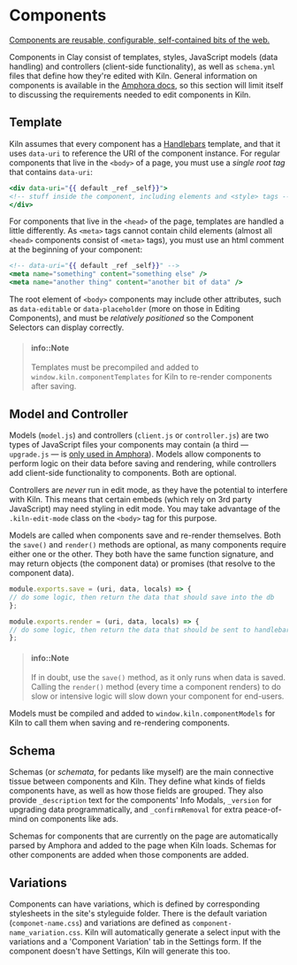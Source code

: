 # Components

[Components are reusable, configurable, self-contained bits of the web.](https://github.com/nymag/amphora/wiki#clay-is-divided-into-components)

Components in Clay consist of templates, styles, JavaScript models \(data handling\) and controllers \(client-side functionality\), as well as `schema.yml` files that define how they're edited with Kiln. General information on components is available in the [Amphora docs](http://clay.github.io/amphora/), so this section will limit itself to discussing the requirements needed to edit components in Kiln.

## Template

Kiln assumes that every component has a [Handlebars](http://handlebarsjs.com/) template, and that it uses `data-uri` to reference the URI of the component instance. For regular components that live in the `<body>` of a page, you must use a _single root tag_ that contains `data-uri`:

```handlebars
<div data-uri="{{ default _ref _self}}">
<!-- stuff inside the component, including elements and <style> tags -->
</div>
```

For components that live in the `<head>` of the page, templates are handled a little differently. As `<meta>` tags cannot contain child elements \(almost all `<head>` components consist of `<meta>` tags\), you must use an html comment at the beginning of your component:

```handlebars
<!-- data-uri="{{ default _ref _self}}" -->
<meta name="something" content="something else" />
<meta name="another thing" content="another bit of data" />
```

The root element of `<body>` components may include other attributes, such as `data-editable` or `data-placeholder` \(more on those in Editing Components\), and must be _relatively positioned_ so the Component Selectors can display correctly.

> #### info::Note
>
> Templates must be precompiled and added to `window.kiln.componentTemplates` for Kiln to re-render components after saving.

## Model and Controller

Models \(`model.js`\) and controllers \(`client.js` or `controller.js`\) are two types of JavaScript files your components may contain \(a third — `upgrade.js` — is [only used in Amphora](http://clay.github.io/amphora/docs/upgrade.html)\). Models allow components to perform logic on their data before saving and rendering, while controllers add client-side functionality to components. Both are optional.

Controllers are _never_ run in edit mode, as they have the potential to interfere with Kiln. This means that certain embeds \(which rely on 3rd party JavaScript\) may need styling in edit mode. You may take advantage of the `.kiln-edit-mode` class on the `<body>` tag for this purpose.

Models are called when components save and re-render themselves. Both the `save()` and `render()` methods are optional, as many components require either one or the other. They both have the same function signature, and may return objects \(the component data\) or promises \(that resolve to the component data\).

```js
module.exports.save = (uri, data, locals) => {
// do some logic, then return the data that should save into the db
};

module.exports.render = (uri, data, locals) => {
// do some logic, then return the data that should be sent to handlebars
};
```

> #### info::Note
>
> If in doubt, use the `save()` method, as it only runs when data is saved. Calling the `render()` method \(every time a component renders\) to do slow or intensive logic will slow down your component for end-users.

Models must be compiled and added to `window.kiln.componentModels` for Kiln to call them when saving and re-rendering components.

## Schema

Schemas \(or _schemata_, for pedants like myself\) are the main connective tissue between components and Kiln. They define what kinds of fields components have, as well as how those fields are grouped. They also provide `_description` text for the components' Info Modals, `_version` for upgrading data programmatically, and `_confirmRemoval` for extra peace-of-mind on components like ads.

Schemas for components that are currently on the page are automatically parsed by Amphora and added to the page when Kiln loads. Schemas for other components are added when those components are added.

## Variations

Components can have variations, which is defined by corresponding stylesheets in the site's styleguide folder. There is the default variation (`componet-name.css`) and variations are defined as `component-name_variation.css`. Kiln will automatically generate a select input with the variations and a 'Component Variation' tab in the Settings form. If the component doesn't have Settings, Kiln will generate this too.
